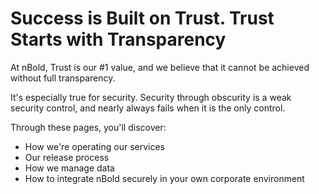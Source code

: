 # Success is Built on Trust. Trust Starts with Transparency

At nBold, Trust is our #1 value, and we believe that it cannot be achieved without full transparency.

It's especially true for security. Security through obscurity is a weak security control, and nearly always fails when it is the only control.  

Through these pages, you'll discover:
- How we're operating our services
- Our release process
- How we manage data
- How to integrate nBold securely in your own corporate environment
